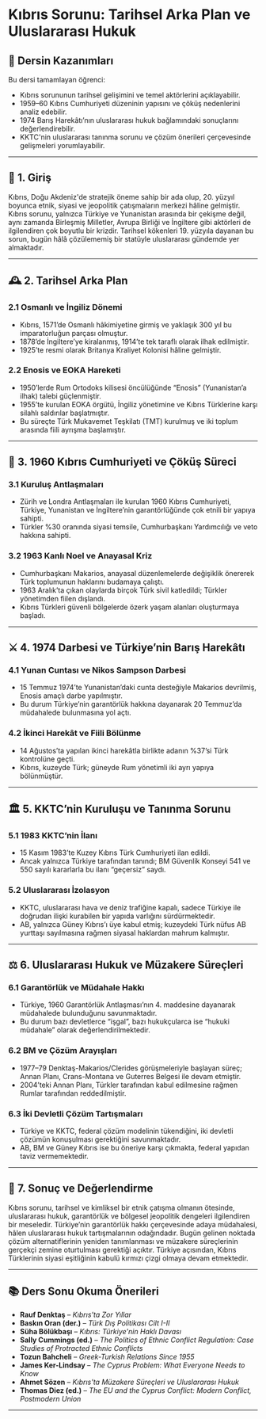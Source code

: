 # Kıbrıs Sorunu: Tarihsel Arka Plan ve Uluslararası Hukuk

## 🎯 Dersin Kazanımları

Bu dersi tamamlayan öğrenci:

- Kıbrıs sorununun tarihsel gelişimini ve temel aktörlerini açıklayabilir.
- 1959–60 Kıbrıs Cumhuriyeti düzeninin yapısını ve çöküş nedenlerini analiz edebilir.
- 1974 Barış Harekâtı’nın uluslararası hukuk bağlamındaki sonuçlarını değerlendirebilir.
- KKTC'nin uluslararası tanınma sorunu ve çözüm önerileri çerçevesinde gelişmeleri yorumlayabilir.

---

## 🧭 1. Giriş

Kıbrıs, Doğu Akdeniz'de stratejik öneme sahip bir ada olup, 20. yüzyıl boyunca etnik, siyasi ve jeopolitik çatışmaların merkezi hâline gelmiştir. Kıbrıs sorunu, yalnızca Türkiye ve Yunanistan arasında bir çekişme değil, aynı zamanda Birleşmiş Milletler, Avrupa Birliği ve İngiltere gibi aktörleri de ilgilendiren çok boyutlu bir krizdir. Tarihsel kökenleri 19. yüzyıla dayanan bu sorun, bugün hâlâ çözülememiş bir statüyle uluslararası gündemde yer almaktadır.

---

## 🕰️ 2. Tarihsel Arka Plan

### 2.1 Osmanlı ve İngiliz Dönemi

- Kıbrıs, 1571’de Osmanlı hâkimiyetine girmiş ve yaklaşık 300 yıl bu imparatorluğun parçası olmuştur.
- 1878’de İngiltere’ye kiralanmış, 1914’te tek taraflı olarak ilhak edilmiştir.
- 1925’te resmi olarak Britanya Kraliyet Kolonisi hâline gelmiştir.

### 2.2 Enosis ve EOKA Hareketi

- 1950’lerde Rum Ortodoks kilisesi öncülüğünde “Enosis” (Yunanistan’a ilhak) talebi güçlenmiştir.
- 1955’te kurulan EOKA örgütü, İngiliz yönetimine ve Kıbrıs Türklerine karşı silahlı saldırılar başlatmıştır.
- Bu süreçte Türk Mukavemet Teşkilatı (TMT) kurulmuş ve iki toplum arasında fiili ayrışma başlamıştır.

---

## 📜 3. 1960 Kıbrıs Cumhuriyeti ve Çöküş Süreci

### 3.1 Kuruluş Antlaşmaları

- Zürih ve Londra Antlaşmaları ile kurulan 1960 Kıbrıs Cumhuriyeti, Türkiye, Yunanistan ve İngiltere’nin garantörlüğünde çok etnili bir yapıya sahipti.
- Türkler %30 oranında siyasi temsile, Cumhurbaşkanı Yardımcılığı ve veto hakkına sahipti.

### 3.2 1963 Kanlı Noel ve Anayasal Kriz

- Cumhurbaşkanı Makarios, anayasal düzenlemelerde değişiklik önererek Türk toplumunun haklarını budamaya çalıştı.
- 1963 Aralık’ta çıkan olaylarda birçok Türk sivil katledildi; Türkler yönetimden fiilen dışlandı.
- Kıbrıs Türkleri güvenli bölgelerde özerk yaşam alanları oluşturmaya başladı.

---

## ⚔️ 4. 1974 Darbesi ve Türkiye’nin Barış Harekâtı

### 4.1 Yunan Cuntası ve Nikos Sampson Darbesi

- 15 Temmuz 1974’te Yunanistan’daki cunta desteğiyle Makarios devrilmiş, Enosis amaçlı darbe yapılmıştır.
- Bu durum Türkiye’nin garantörlük hakkına dayanarak 20 Temmuz’da müdahalede bulunmasına yol açtı.

### 4.2 İkinci Harekât ve Fiili Bölünme

- 14 Ağustos’ta yapılan ikinci harekâtla birlikte adanın %37’si Türk kontrolüne geçti.
- Kıbrıs, kuzeyde Türk; güneyde Rum yönetimli iki ayrı yapıya bölünmüştür.

---

## 🏛️ 5. KKTC’nin Kuruluşu ve Tanınma Sorunu

### 5.1 1983 KKTC’nin İlanı

- 15 Kasım 1983’te Kuzey Kıbrıs Türk Cumhuriyeti ilan edildi.
- Ancak yalnızca Türkiye tarafından tanındı; BM Güvenlik Konseyi 541 ve 550 sayılı kararlarla bu ilanı “geçersiz” saydı.

### 5.2 Uluslararası İzolasyon

- KKTC, uluslararası hava ve deniz trafiğine kapalı, sadece Türkiye ile doğrudan ilişki kurabilen bir yapıda varlığını sürdürmektedir.
- AB, yalnızca Güney Kıbrıs’ı üye kabul etmiş; kuzeydeki Türk nüfus AB yurttaşı sayılmasına rağmen siyasal haklardan mahrum kalmıştır.

---

## ⚖️ 6. Uluslararası Hukuk ve Müzakere Süreçleri

### 6.1 Garantörlük ve Müdahale Hakkı

- Türkiye, 1960 Garantörlük Antlaşması’nın 4. maddesine dayanarak müdahalede bulunduğunu savunmaktadır.
- Bu durum bazı devletlerce “işgal”, bazı hukukçularca ise “hukuki müdahale” olarak değerlendirilmektedir.

### 6.2 BM ve Çözüm Arayışları

- 1977–79 Denktaş-Makarios/Clerides görüşmeleriyle başlayan süreç; Annan Planı, Crans-Montana ve Guterres Belgesi ile devam etmiştir.
- 2004’teki Annan Planı, Türkler tarafından kabul edilmesine rağmen Rumlar tarafından reddedilmiştir.

### 6.3 İki Devletli Çözüm Tartışmaları

- Türkiye ve KKTC, federal çözüm modelinin tükendiğini, iki devletli çözümün konuşulması gerektiğini savunmaktadır.
- AB, BM ve Güney Kıbrıs ise bu öneriye karşı çıkmakta, federal yapıdan taviz vermemektedir.

---

## 📌 7. Sonuç ve Değerlendirme

Kıbrıs sorunu, tarihsel ve kimliksel bir etnik çatışma olmanın ötesinde, uluslararası hukuk, garantörlük ve bölgesel jeopolitik dengeleri ilgilendiren bir meseledir. Türkiye’nin garantörlük hakkı çerçevesinde adaya müdahalesi, hâlen uluslararası hukuk tartışmalarının odağındadır. Bugün gelinen noktada çözüm alternatiflerinin yeniden tanımlanması ve müzakere süreçlerinin gerçekçi zemine oturtulması gerektiği açıktır. Türkiye açısından, Kıbrıs Türklerinin siyasi eşitliğinin kabulü kırmızı çizgi olmaya devam etmektedir.

---

## 📚 Ders Sonu Okuma Önerileri

- **Rauf Denktaş** – _Kıbrıs'ta Zor Yıllar_
- **Baskın Oran (der.)** – _Türk Dış Politikası Cilt I-II_
- **Süha Bölükbaşı** – _Kıbrıs: Türkiye'nin Haklı Davası_
- **Sally Cummings (ed.)** – _The Politics of Ethnic Conflict Regulation: Case Studies of Protracted Ethnic Conflicts_
- **Tozun Bahcheli** – _Greek-Turkish Relations Since 1955_
- **James Ker-Lindsay** – _The Cyprus Problem: What Everyone Needs to Know_
- **Ahmet Sözen** – _Kıbrıs'ta Müzakere Süreçleri ve Uluslararası Hukuk_
- **Thomas Diez (ed.)** – _The EU and the Cyprus Conflict: Modern Conflict, Postmodern Union_

---
